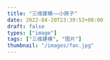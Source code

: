 ```yaml
---
title: "三维建模——小房子"
date: 2022-04-20T23:39:53+08:00
draft: false
types: ["image"]
tags: ["三维建模", "图片"]
thumbnail: "/images/fan.jpg"
---
```


